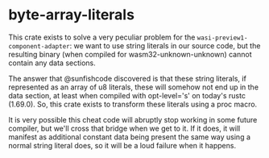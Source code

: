 # byte-array-literals

This crate exists to solve a very peculiar problem for the
`wasi-preview1-component-adapter`: we want to use string literals in our
source code, but the resulting binary (when compiled for
wasm32-unknown-unknown) cannot contain any data sections.

The answer that @sunfishcode discovered is that these string literals, if
represented as an array of u8 literals, these will somehow not end up in the
data section, at least when compiled with opt-level='s' on today's rustc
(1.69.0). So, this crate exists to transform these literals using a proc
macro.

It is very possible this cheat code will abruptly stop working in some future
compiler, but we'll cross that bridge when we get to it. If it does, it will
manifest as additional constant data being present the same way using a normal
string literal does, so it will be a loud failure when it happens.

